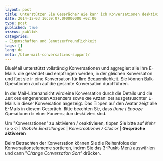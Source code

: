 ```yaml
---
layout: post
title: Unterstützen Sie Gespräche? Wie kann ich Konversationen deaktivieren / aktivieren?
date: 2014-12-03 10:09:07.000000000 +02:00
type: post
published: true
status: publish
categories:
- Eigenschaften und Benutzerfreundlichkeit
tags: []
lang: de
meta: /blue-mail-conversations-support/
---
```


BlueMail unterstützt vollständig Konversationen und aggregiert alle Ihre E-Mails, die gesendet und empfangen werden, in der gleichen Konversation und fügt sie in eine Konversation für Ihre Bequemlichkeit. Sie können Bulk-Operationen auch auf die gesamte Konversation durchführen.

In der Mail-Listenansicht wird eine Konversation durch die Details und die Zeit des eingehenden Absenders sowie die Anzahl der ausgetauschten E-Mails in dieser Konversation angezeigt. Das Tippen auf den Avatar zeigt alle E-Mails in diesem Gespräch. Bitte beachten Sie, dass *Done* / *Snooze* Operationen in einer Konversation deaktiviert sind.

Um "Konversationen" zu aktivieren / deaktivieren, tippen Sie bitte auf *Mehr* (o o o) \| *Globale Einstellungen* \| *Konversationen / Cluster* \| **Gespräche aktivieren**

Beim Betrachten der Konversation können Sie die Reihenfolge der Konversationselemente sortieren, indem Sie das 3-Punkt-Menü auswählen und dann "*Change Conversation Sort*" drücken.
